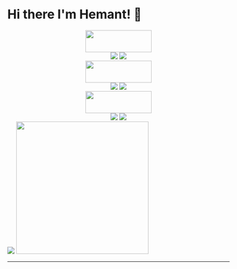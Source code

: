 <!DOCTYPE html>
<html lang="en">
<head>
    <meta charset="UTF-8">
    <meta http-equiv="X-UA-Compatible" content="IE=edge">
    <meta name="viewport" content="width=device-width, initial-scale=1.0">
</head>
<body>
    <h1>Hi there I'm Hemant! 👋</h1>
<div style="display:inline:block;">
<div class="" style="text-align:center;">
  <div><img src="https://img.shields.io/badge/css3-%231572B6.svg?style=for-the-badge&logo=css3&logoColor=white" width="150" height="50"/></div>
  <div width="">
    <img src="https://img.shields.io/badge/c-%2300599C.svg?style=for-the-badge&logo=c&logoColor=white"/>
    <img src="https://img.shields.io/badge/html5-%23E34F26.svg?style=for-the-badge&logo=html5&logoColor=white"/>
  </div>
  <div><img src="https://img.shields.io/badge/javascript-%23323330.svg?style=for-the-badge&logo=javascript&logoColor=%23F7DF1E" width="150" height="50"/></div>
  <div>
    <img src="https://img.shields.io/badge/bootstrap-%23563D7C.svg?style=for-the-badge&logo=bootstrap&logoColor=white"/>
    <img src="https://img.shields.io/badge/jquery-%230769AD.svg?style=for-the-badge&logo=jquery&logoColor=white"/>
  </div>
  <div>
    <img src="https://img.shields.io/badge/react-%2320232a.svg?style=for-the-badge&logo=react&logoColor=%2361DAFB" width="150" height="50"/>
  </div>
  <div>
    <img src="https://img.shields.io/badge/AWS-%23FF9900.svg?style=for-the-badge&logo=amazon-aws&logoColor=white"/>
    <img src="https://img.shields.io/badge/spring-%236DB33F.svg?style=for-the-badge&logo=spring&logoColor=white"/>
  </div>
</div>
  
<img src="https://github-readme-stats.vercel.app/api?username=Hemant8gite&show_icons=true&theme=radical"/>

<img src="https://github-readme-stats.vercel.app/api/top-langs/?username=Hemant8gite&layout=compact" width="300">
 
</div>
<hr>
</body>
</html>

